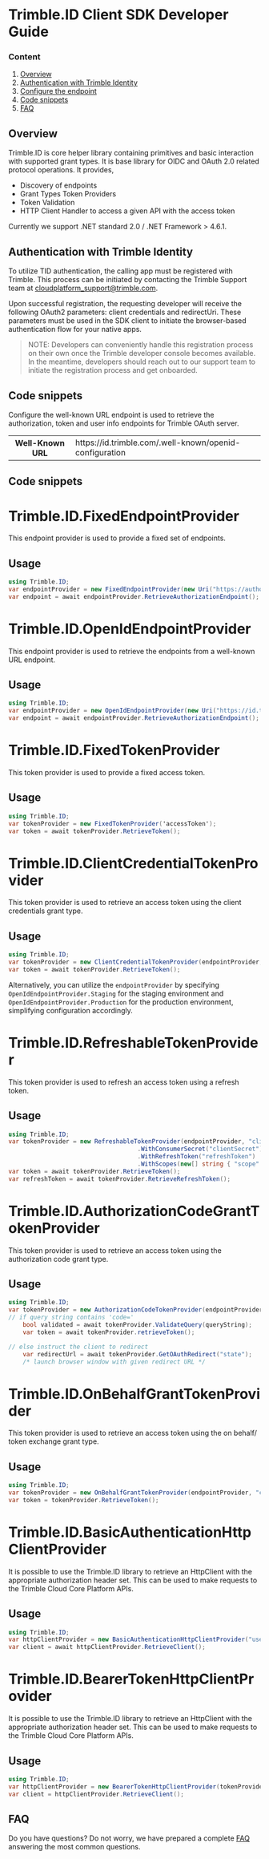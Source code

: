 # Trimble.ID Client SDK Developer Guide

### Content

1. [Overview](#overview)
2. [Authentication with Trimble Identity](#identity)
3. [Configure the endpoint](#configure-endpoint)
4. [Code snippets](#snippets)
5. [FAQ](#faq)

## <a name="overview">Overview</a> ##

Trimble.ID is core helper library containing primitives and basic interaction with supported grant types. It is base library for OIDC and OAuth 2.0 related protocol operations. It provides, 

- Discovery of endpoints
- Grant Types Token Providers
- Token Validation
- HTTP Client Handler to access a given API with the access token


Currently we support .NET standard 2.0 / .NET Framework > 4.6.1.

## <a name="identity">Authentication with Trimble Identity</a> ##

To utilize TID authentication, the calling app must be registered with Trimble. This process can be initiated by contacting the Trimble Support team at [cloudplatform_support@trimble.com](mailto:cloudplatform_support@trimble.com).

Upon successful registration, the requesting developer will receive the following OAuth2 parameters: client credentials and redirectUri. These parameters must be used in the SDK client to initiate the browser-based authentication flow for your native apps.

> NOTE: Developers can conveniently handle this registration process on their own once the Trimble developer console becomes available. In the meantime, developers should reach out to our support team to initiate the registration process and get onboarded.

## <a name="configure-endpoint">Code snippets</a> ##

Configure the well-known URL endpoint is used to retrieve the authorization, token and user info endpoints for Trimble OAuth server. 

<table>
    <tbody>
        <tr>
            <th>Well-Known URL</th>
            <td>https://id.trimble.com/.well-known/openid-configuration</td>
        </tr>
    </tbody>
  </table>

## <a name="snippets">Code snippets</a> ##

Trimble.ID.FixedEndpointProvider
======
This endpoint provider is used to provide a fixed set of endpoints.

## Usage
```C#
using Trimble.ID;
var endpointProvider = new FixedEndpointProvider(new Uri("https://authorization.url"), new Uri("https://token.url"), new Uri("https://userinfo.url"));
var endpoint = await endpointProvider.RetrieveAuthorizationEndpoint();
```

Trimble.ID.OpenIdEndpointProvider
======
This endpoint provider is used to retrieve the endpoints from a well-known URL endpoint.

## Usage
```C#
using Trimble.ID;
var endpointProvider = new OpenIdEndpointProvider(new Uri("https://id.trimble.com/.well-known/openid-configuration"));
var endpoint = await endpointProvider.RetrieveAuthorizationEndpoint();
```

Trimble.ID.FixedTokenProvider
======
This token provider is used to provide a fixed access token.

## Usage
```C#
using Trimble.ID;
var tokenProvider = new FixedTokenProvider('accessToken');
var token = await tokenProvider.RetrieveToken();
```

Trimble.ID.ClientCredentialTokenProvider
======
This token provider is used to retrieve an access token using the client credentials grant type.

## Usage
```C#
using Trimble.ID;
var tokenProvider = new ClientCredentialTokenProvider(endpointProvider, "clientId", "clientSecret").WithScopes(new[] string { "scope" });;
var token = await tokenProvider.RetrieveToken();
```
Alternatively, you can utilize the `endpointProvider` by specifying `OpenIdEndpointProvider.Staging` for the staging environment and `OpenIdEndpointProvider.Production` for the production environment, simplifying configuration accordingly.

Trimble.ID.RefreshableTokenProvider
======
This token provider is used to refresh an access token using a refresh token.

## Usage
```C#
using Trimble.ID;
var tokenProvider = new RefreshableTokenProvider(endpointProvider, "clientId")
                                    .WithConsumerSecret("clientSecret")
                                    .WithRefreshToken("refreshToken")               
                                    .WithScopes(new[] string { "scope" });;
var token = await tokenProvider.RetrieveToken();
var refreshToken = await tokenProvider.RetrieveRefreshToken();
```

Trimble.ID.AuthorizationCodeGrantTokenProvider
======
This token provider is used to retrieve an access token using the authorization code grant type.

## Usage
```C#
using Trimble.ID;
var tokenProvider = new AuthorizationCodeTokenProvider(endpointProvider, "clientId", "clientSecret", "https://redirect.url").WithScopes(new[] string { "scope" });;
// if query string contains 'code='
    bool validated = await tokenProvider.ValidateQuery(queryString);
    var token = await tokenProvider.retrieveToken();

// else instruct the client to redirect
    var redirectUrl = await tokenProvider.GetOAuthRedirect("state");
    /* launch browser window with given redirect URL */
```

Trimble.ID.OnBehalfGrantTokenProvider
======
This token provider is used to retrieve an access token using the on behalf/ token exchange grant type.

## Usage
```C#
using Trimble.ID;
var tokenProvider = new OnBehalfGrantTokenProvider(endpointProvider, "consumerKey", "consumerSecret", "idToken");
var token = tokenProvider.RetrieveToken();
```

Trimble.ID.BasicAuthenticationHttpClientProvider
======
It is possible to use the Trimble.ID library to retrieve an HttpClient with the appropriate authorization header set. This can be used to make requests to the Trimble Cloud Core Platform APIs.

## Usage
```C#
using Trimble.ID;
var httpClientProvider = new BasicAuthenticationHttpClientProvider("username", "password", new Uri("https://endpoint.base.url"));
var client = await httpClientProvider.RetrieveClient();
```

Trimble.ID.BearerTokenHttpClientProvider
======
It is possible to use the Trimble.ID library to retrieve an HttpClient with the appropriate authorization header set. This can be used to make requests to the Trimble Cloud Core Platform APIs.

## Usage
```C#
using Trimble.ID;
var httpClientProvider = new BearerTokenHttpClientProvider(tokenProvider, new Uri("https://endpoint.base.url"));
var client = httpClientProvider.RetrieveClient();
```

## <a name="faq">FAQ</a> ##

Do you have questions? Do not worry, we have prepared a complete [FAQ](./FAQ.md) answering the most common questions.